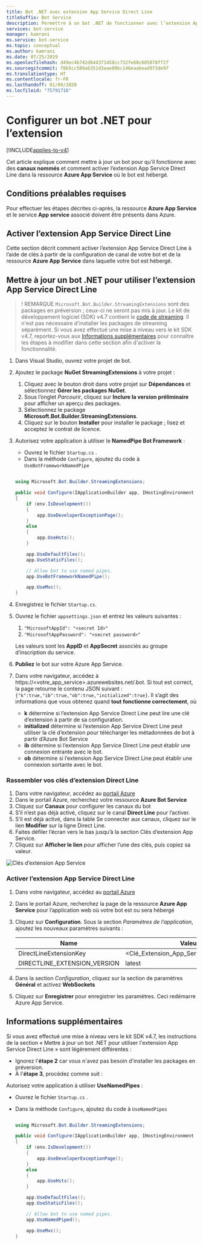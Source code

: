 ```yaml
---
title: Bot .NET avec extension App Service Direct Line
titleSuffix: Bot Service
description: Permettre à un bot .NET de fonctionner avec l’extension App Service Direct Line
services: bot-service
manager: kamrani
ms.service: bot-service
ms.topic: conceptual
ms.author: kamrani
ms.date: 07/25/2019
ms.openlocfilehash: d49ec4b742d644371458cc732fe60c605878ff27
ms.sourcegitcommit: f8b5cc509a6351d3aae89bc146eaabead973de97
ms.translationtype: HT
ms.contentlocale: fr-FR
ms.lasthandoff: 01/09/2020
ms.locfileid: "75791716"
---
```

# <a name="configure-net-bot-for-extension"></a>Configurer un bot .NET pour l’extension

[!INCLUDE[applies-to-v4](includes/applies-to.md)]

Cet article explique comment mettre à jour un bot pour qu’il fonctionne avec des **canaux nommés** et comment activer l’extension App Service Direct Line dans la ressource **Azure App Service** où le bot est hébergé.  

## <a name="prerequisites"></a>Conditions préalables requises

Pour effectuer les étapes décrites ci-après, la ressource **Azure App Service** et le service **App service** associé doivent être présents dans Azure.

## <a name="enable-direct-line-app-service-extension"></a>Activer l’extension App Service Direct Line

Cette section décrit comment activer l’extension App Service Direct Line à l’aide de clés à partir de la configuration de canal de votre bot et de la ressource **Azure App Service** dans laquelle votre bot est hébergé.

## <a name="update-net-bot-to-use-direct-line-app-service-extension"></a>Mettre à jour un bot .NET pour utiliser l’extension App Service Direct Line

>! REMARQUE `Microsoft.Bot.Builder.StreamingExtensions` sont des packages en préversion ; ceux-ci ne seront pas mis à jour. Le kit de développement logiciel (SDK) v4.7 contient le [code de streaming](https://github.com/microsoft/botbuilder-dotnet/tree/master/libraries/Microsoft.Bot.Builder/Streaming). Il n'est pas nécessaire d'installer les packages de streaming séparément. Si vous avez effectué une mise à niveau vers le kit SDK v4.7, reportez-vous aux [Informations supplémentaires](bot-service-channel-directline-extension-net-bot.md#additional-information) pour connaître les étapes à modifier dans cette section afin d'activer la fonctionnalité. 

1. Dans Visual Studio, ouvrez votre projet de bot.
2. Ajoutez le package **NuGet StreamingExtensions** à votre projet :
    1. Cliquez avec le bouton droit dans votre projet sur **Dépendances** et sélectionnez **Gérer les packages NuGet**.
    2. Sous l’onglet *Parcourir*, cliquez sur **Inclure la version préliminaire** pour afficher un aperçu des packages.
    3. Sélectionnez le package **Microsoft.Bot.Builder.StreamingExtensions**.
    4. Cliquez sur le bouton **Installer** pour installer le package ; lisez et acceptez le contrat de licence. 
3. Autorisez votre application à utiliser le **NamedPipe Bot Framework** :
    - Ouvrez le fichier `Startup.cs` .
    - Dans la méthode ``Configure``, ajoutez du code à ``UseBotFrameworkNamedPipe``

    ```csharp

    using Microsoft.Bot.Builder.StreamingExtensions;

    public void Configure(IApplicationBuilder app, IHostingEnvironment env)
    {
        if (env.IsDevelopment())
        {
            app.UseDeveloperExceptionPage();
        }
        else
        {
            app.UseHsts();
        }

        app.UseDefaultFiles();
        app.UseStaticFiles();

        // Allow bot to use named pipes.
        app.UseBotFrameworkNamedPipe();

        app.UseMvc();
    }
    ```

4. Enregistrez le fichier `Startup.cs`.
5. Ouvrez le fichier `appsettings.json` et entrez les valeurs suivantes :
    1. `"MicrosoftAppId": "<secret Id>"`
    2. `"MicrosoftAppPassword": "<secret password>"`

    Les valeurs sont les **AppID** et **AppSecret** associés au groupe d’inscription du service.

6. **Publiez** le bot sur votre Azure App Service.
7. Dans votre navigateur, accédez à https://<votre_app_service>.azurewebsites.net/.bot. Si tout est correct, la page retourne le contenu JSON suivant : `{"k":true,"ib":true,"ob":true,"initialized":true}`. Il s’agit des informations que vous obtenez quand **tout fonctionne correctement**, où

    - **k** détermine si l’extension App Service Direct Line peut lire une clé d’extension à partir de sa configuration. 
    - **initialized** détermine si l’extension App Service Direct Line peut utiliser la clé d’extension pour télécharger les métadonnées de bot à partir d’Azure Bot Service
    - **ib** détermine si l’extension App Service Direct Line peut établir une connexion entrante avec le bot.
    - **ob** détermine si l’extension App Service Direct Line peut établir une connexion sortante avec le bot. 


### <a name="gather-your-direct-line-extension-keys"></a>Rassembler vos clés d’extension Direct Line

1. Dans votre navigateur, accédez au [portail Azure](https://portal.azure.com/)
1. Dans le portail Azure, recherchez votre ressource **Azure Bot Service**
1. Cliquez sur **Canaux** pour configurer les canaux du bot
1. S’il n’est pas déjà activé, cliquez sur le canal **Direct Line** pour l’activer. 
1. S’il est déjà activé, dans la table Se connecter aux canaux, cliquez sur le lien **Modifier** sur la ligne Direct Line.
1. Faites défiler l’écran vers le bas jusqu’à la section Clés d’extension App Service. 
1. Cliquez sur **Afficher le lien** pour afficher l’une des clés, puis copiez sa valeur.

![Clés d’extension App Service](./media/channels/direct-line-extension-extension-keys.png)

### <a name="enable-the-direct-line-app-service-extension"></a>Activer l’extension App Service Direct Line

1. Dans votre navigateur, accédez au [portail Azure](https://portal.azure.com/)
1. Dans le portail Azure, recherchez la page de la ressource **Azure App Service** pour l’application web où votre bot est ou sera hébergé
1. Cliquez sur **Configuration**. Sous la section *Paramètres de l’application*, ajoutez les nouveaux paramètres suivants :

    |Name|Valeur|
    |---|---|
    |DirectLineExtensionKey|<Clé_Extension_App_Service_De_Section_1>|
    |DIRECTLINE_EXTENSION_VERSION|latest|

1. Dans la section *Configuration*, cliquez sur la section de paramètres **Général** et activez **WebSockets**
1. Cliquez sur **Enregistrer** pour enregistrer les paramètres. Ceci redémarre Azure App Service.

## <a name="additional-information"></a>Informations supplémentaires 

Si vous avez effectué une mise à niveau vers le kit SDK v4.7, les instructions de la section « Mettre à jour un bot .NET pour utiliser l'extension App Service Direct Line » sont légèrement différentes : 
- Ignorez l'**étape 2** car vous n'avez pas besoin d'installer les packages en préversion. 
- À l'**étape 3**, procédez comme suit :  

Autorisez votre application à utiliser **UseNamedPipes** :
- Ouvrez le fichier `Startup.cs` .
- Dans la méthode ``Configure``, ajoutez du code à ``UseNamedPipes``

    ```csharp

    using Microsoft.Bot.Builder.StreamingExtensions;

    public void Configure(IApplicationBuilder app, IHostingEnvironment env)
    {
        if (env.IsDevelopment())
        {
            app.UseDeveloperExceptionPage();
        }
        else
        {
            app.UseHsts();
        }

        app.UseDefaultFiles();
        app.UseStaticFiles();

        // Allow bot to use named pipes.
        app.UseNamedPiped();

        app.UseMvc();
    }

    ```

